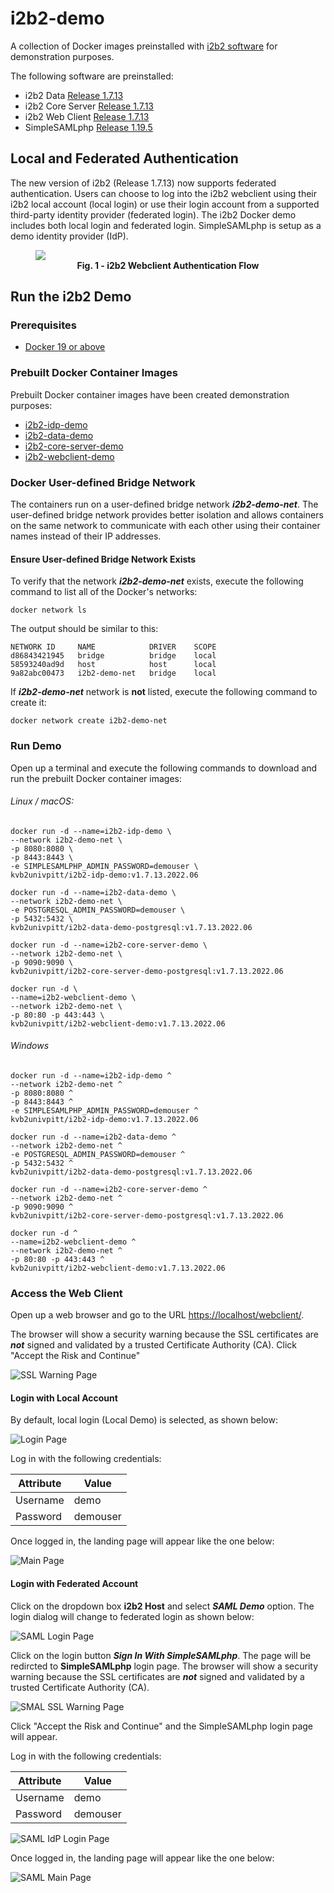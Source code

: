 # i2b2-demo

A collection of Docker images preinstalled with [i2b2 software](https://www.i2b2.org/software/index.html) for demonstration purposes.

The following software are preinstalled:

- i2b2 Data [Release 1.7.13](https://github.com/i2b2/i2b2-data/archive/refs/tags/v1.7.13.0002.zip)
- i2b2 Core Server [Release 1.7.13](https://github.com/i2b2/i2b2-core-server/archive/refs/tags/v1.7.13.0002.zip)
- i2b2 Web Client [Release 1.7.13](https://github.com/i2b2/i2b2-webclient/archive/refs/tags/v1.7.13.0002.zip)
- SimpleSAMLphp [Release 1.19.5](https://github.com/simplesamlphp/simplesamlphp/releases/download/v1.19.5/simplesamlphp-1.19.5.tar.gz)

## Local and Federated Authentication

The new version of i2b2 (Release 1.7.13) now supports federated authentication.  Users can choose to log into the i2b2 webclient using their i2b2 local account (local login) or use their login account from a supported third-party identity provider (federated login).  The i2b2 Docker demo includes both local login and federated login.  SimpleSAMLphp is setup as a demo identity provider (IdP).

<figure>
    <img src = "./img/auth_flow.png" />
    <figcaption align="center">
        <b>Fig. 1 - i2b2 Webclient Authentication Flow</b>
    </figcaption>
</figure>

## Run the i2b2 Demo

### Prerequisites

- [Docker 19 or above](https://docs.docker.com/get-docker/)

### Prebuilt Docker Container Images

Prebuilt Docker container images have been created demonstration purposes:

- [i2b2-idp-demo](https://hub.docker.com/r/kvb2univpitt/i2b2-idp-demo)
- [i2b2-data-demo](https://hub.docker.com/r/kvb2univpitt/i2b2-data-demo-postgresql)
- [i2b2-core-server-demo](https://hub.docker.com/r/kvb2univpitt/i2b2-core-server-demo-postgresql)
- [i2b2-webclient-demo](https://hub.docker.com/r/kvb2univpitt/i2b2-webclient-demo)
### Docker User-defined Bridge Network

The containers run on a user-defined bridge network ***i2b2-demo-net***.  The user-defined bridge network provides better isolation and allows containers on the same network to communicate with each other using their container names instead of their IP addresses.

#### Ensure User-defined Bridge Network Exists

To verify that the network ***i2b2-demo-net*** exists, execute the following command to list all of the Docker's networks:

```
docker network ls
```

The output should be similar to this:

```
NETWORK ID     NAME            DRIVER    SCOPE
d86843421945   bridge          bridge    local
58593240ad9d   host            host      local
9a82abc00473   i2b2-demo-net   bridge    local
```

If ***i2b2-demo-net*** network is **not** listed, execute the following command to create it:

```
docker network create i2b2-demo-net
```

### Run Demo

Open up a terminal and execute the following commands to download and run the prebuilt Docker container images:

###### Linux / macOS:

```
docker run -d --name=i2b2-idp-demo \
--network i2b2-demo-net \
-p 8080:8080 \
-p 8443:8443 \
-e SIMPLESAMLPHP_ADMIN_PASSWORD=demouser \
kvb2univpitt/i2b2-idp-demo:v1.7.13.2022.06

docker run -d --name=i2b2-data-demo \
--network i2b2-demo-net \
-e POSTGRESQL_ADMIN_PASSWORD=demouser \
-p 5432:5432 \
kvb2univpitt/i2b2-data-demo-postgresql:v1.7.13.2022.06

docker run -d --name=i2b2-core-server-demo \
--network i2b2-demo-net \
-p 9090:9090 \
kvb2univpitt/i2b2-core-server-demo-postgresql:v1.7.13.2022.06

docker run -d \
--name=i2b2-webclient-demo \
--network i2b2-demo-net \
-p 80:80 -p 443:443 \
kvb2univpitt/i2b2-webclient-demo:v1.7.13.2022.06
```

###### Windows

```
docker run -d --name=i2b2-idp-demo ^
--network i2b2-demo-net ^
-p 8080:8080 ^
-p 8443:8443 ^
-e SIMPLESAMLPHP_ADMIN_PASSWORD=demouser ^
kvb2univpitt/i2b2-idp-demo:v1.7.13.2022.06

docker run -d --name=i2b2-data-demo ^
--network i2b2-demo-net ^
-e POSTGRESQL_ADMIN_PASSWORD=demouser ^
-p 5432:5432 ^
kvb2univpitt/i2b2-data-demo-postgresql:v1.7.13.2022.06

docker run -d --name=i2b2-core-server-demo ^
--network i2b2-demo-net ^
-p 9090:9090 ^
kvb2univpitt/i2b2-core-server-demo-postgresql:v1.7.13.2022.06

docker run -d ^
--name=i2b2-webclient-demo ^
--network i2b2-demo-net ^
-p 80:80 -p 443:443 ^
kvb2univpitt/i2b2-webclient-demo:v1.7.13.2022.06
```

### Access the Web Client

Open up a web browser and go to the URL [https://localhost/webclient/](https://localhost/webclient/).

The browser will show a security warning because the SSL certificates are ***not*** signed and validated by a trusted Certificate Authority (CA).  Click "Accept the Risk and Continue"

![SSL Warning Page](./img/ssl_warning.png)

#### Login with Local Account

By default, local login (Local Demo) is selected, as shown below:

![Login Page](./img/login_page.png)

Log in with the following credentials:

| Attribute | Value    |
|-----------|----------|
| Username  | demo     |
| Password  | demouser |

Once logged in, the landing page will appear like the one below:

![Main Page](./img/main_page.png)

#### Login with Federated Account

Click on the dropdown box **i2b2 Host** and select ***SAML Demo*** option.  The login dialog will change to federated login as shown below:

![SAML Login Page](./img/saml_login_page.png)

Click on the login button ***Sign In With SimpleSAMLphp***.  The page will be redircted to **SimpleSAMLphp** login page.  The browser will show a security warning because the SSL certificates are ***not*** signed and validated by a trusted Certificate Authority (CA).

![SMAL SSL Warning Page](./img/saml_ssl_warning.png)

Click "Accept the Risk and Continue" and the SimpleSAMLphp login page will appear.

Log in with the following credentials:

| Attribute | Value    |
|-----------|----------|
| Username  | demo     |
| Password  | demouser |

![SAML IdP Login Page](./img/saml_idp_login_page.png)

Once logged in, the landing page will appear like the one below:

![SAML Main Page](./img/saml_main_page.png)
